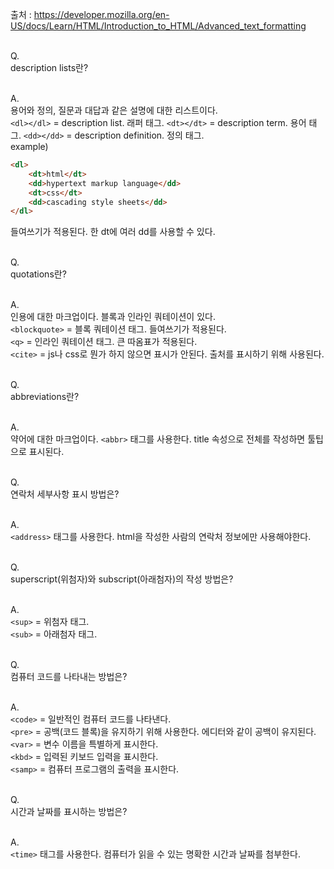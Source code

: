 출처 : https://developer.mozilla.org/en-US/docs/Learn/HTML/Introduction_to_HTML/Advanced_text_formatting<br/><br/>

Q.<br/>
description lists란?<br/><br/>

A.<br/>
용어와 정의, 질문과 대답과 같은 설명에 대한 리스트이다.<br/>
`<dl></dl>` = description list. 래퍼 태그.
`<dt></dt>` = description term. 용어 태그.
`<dd></dd>` = description definition. 정의 태그.<br/>
example)<br/>
```html
<dl>
    <dt>html</dt>
    <dd>hypertext markup language</dd>
    <dt>css</dt>
    <dd>cascading style sheets</dd>
</dl>
```
들여쓰기가 적용된다. 한 dt에 여러 dd를 사용할 수 있다.<br/><br/>

Q.<br/>
quotations란?<br/><br/>

A.<br/>
인용에 대한 마크업이다. 블록과 인라인 쿼테이션이 있다.<br/>
`<blockquote>` = 블록 쿼테이션 태그. 들여쓰기가 적용된다.<br/>
`<q>` = 인라인 쿼테이션 태그. 큰 따옴표가 적용된다.<br/>
`<cite>` = js나 css로 뭔가 하지 않으면 표시가 안된다. 출처를 표시하기 위해 사용된다.<br/><br/>

Q.<br/>
abbreviations란?<br/><br/>

A.<br/>
약어에 대한 마크업이다. `<abbr>` 태그를 사용한다. title 속성으로 전체를 작성하면 툴팁으로 표시된다.<br/><br/>

Q.<br/>
연락처 세부사항 표시 방법은?<br/><br/>

A.<br/>
`<address>` 태그를 사용한다. html을 작성한 사람의 연락처 정보에만 사용해야한다.<br/><br/>

Q.<br/>
superscript(위첨자)와 subscript(아래첨자)의 작성 방법은?<br/><br/>

A.<br/>
`<sup>` = 위첨자 태그.<br/>
`<sub>` = 아래첨자 태그.<br/><br/>

Q.<br/>
컴퓨터 코드를 나타내는 방법은?<br/><br/>

A.<br/>
`<code>` = 일반적인 컴퓨터 코드를 나타낸다.<br/>
`<pre>` = 공백(코드 블록)을 유지하기 위해 사용한다. 에디터와 같이 공백이 유지된다.<br/>
`<var>` = 변수 이름을 특별하게 표시한다.<br/>
`<kbd>` = 입력된 키보드 입력을 표시한다.<br/>
`<samp>` = 컴퓨터 프로그램의 출력을 표시한다.<br/><br/>

Q.<br/>
시간과 날짜를 표시하는 방법은?<br/><br/>

A.<br/>
`<time>` 태그를 사용한다. 컴퓨터가 읽을 수 있는 명확한 시간과 날짜를 첨부한다.